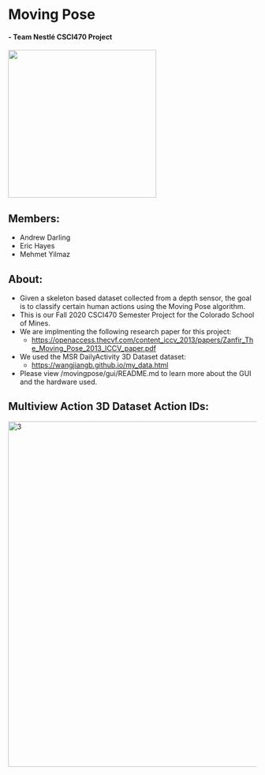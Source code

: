# Moving Pose
#### - Team Nestlé CSCI470 Project

<img src="https://user-images.githubusercontent.com/15916367/100955370-a8d1d600-34d3-11eb-96f8-fdf94ea4b402.png" width="300">

## Members:
- Andrew Darling
- Eric Hayes
- Mehmet Yilmaz

## About:
- Given a skeleton based dataset collected from a depth sensor, the goal is to classify certain human actions using the Moving Pose algorithm. 
- This is our Fall 2020 CSCI470 Semester Project for the Colorado School of Mines.
- We are implmenting the following research paper for this project:
  - https://openaccess.thecvf.com/content_iccv_2013/papers/Zanfir_The_Moving_Pose_2013_ICCV_paper.pdf
- We used the MSR DailyActivity 3D Dataset dataset:
  - https://wangjiangb.github.io/my_data.html
- Please view /movingpose/gui/README.md to learn more about the GUI and the hardware used.

## Multiview Action 3D Dataset Action IDs:
<img width="701" alt="3" src="https://user-images.githubusercontent.com/15916367/85251734-4bf7cd00-b417-11ea-8003-de9340da3c0c.png">
